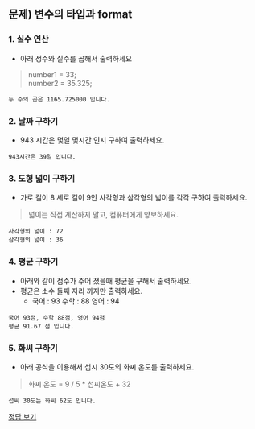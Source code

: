 ## 문제) 변수의 타입과 format

### 1. 실수 연산
* 아래 정수와 실수를 곱해서 출력하세요

> number1 = 33;   
> number2 = 35.325;
 
```
두 수의 곱은 1165.725000 입니다.
```

### 2. 날짜 구하기 
* 943 시간은 몇일 몇시간 인지 구하여 출력하세요.

 
```
943시간은 39일 입니다.
```


### 3. 도형 넓이 구하기 
* 가로 길이 8 세로 길이 9인 사각형과 삼각형의 넓이를 각각 구하여 출력하세요.
> 넓이는 직접 계산하지 말고, 컴퓨터에게 양보하세요.  


```
사각형의 넓이 : 72
삼각형의 넓이 : 36
```

### 4. 평균 구하기
* 아래와 같이 점수가 주어 졌을때 평균을 구해서 출력하세요. 
* 평균은 소수 둘째 자리 까지만 출력하세요.
	* 국어 : 93 수학 : 88 영어 : 94 

```
국어 93점, 수학 88점, 영어 94점
평균 91.67 점 입니다.
```

### 5. 화씨 구하기 
* 아래 공식을 이용해서 섭시 30도의 화씨 온도를 출력하세요. 

> 화씨 온도 = 9 / 5 * 섭씨온도 + 32

```
섭씨 30도는 화씨 62도 입니다.
```

[정답 보기](quiz02.py)

